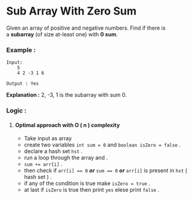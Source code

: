 # Sub Array With Zero Sum

Given an array of positive and negative numbers. Find if there is a **subarray** (of size at-least one) with **0 sum**.

### Example :

```
Input:
	5
	4 2 -3 1 6

Output : Yes
```
**Explanation :** 2, -3, 1 is the subarray with sum 0.

### Logic :

1. #### Optimal approach with O ( n ) complexity
    - Take input as array
    - create two variables `int sum = 0` and `boolean isZero = false` .
    - declare a hash set `hst` .
    - run a loop through the array and .
    - `sum += arr[i]` .
    - then check if `arr[i] == 0` ***or*** `sum == 0` ***or*** `arr[i]` is present in `hst` ( hash set ) .
    - if any of the condition is true make `isZero = true` .
    - at last if `isZero` is true then print `yes` elese print `false` .